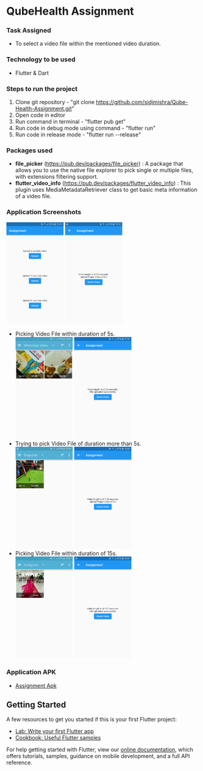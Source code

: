 # QubeHealth Assignment

### Task Assigned
- To select a video file within the mentioned video duration.

### Technology to be used
- Flutter & Dart

### Steps to run the project
1. Clone git repository - "git clone https://github.com/sidjmishra/Qube-Health-Assignment.git"
2. Open code in editor
3. Run command in terminal - "flutter pub get"
4. Run code in debug mode using command - "flutter run"
5. Run code in release mode - "flutter run --release"

### Packages used
-  **file_picker** (https://pub.dev/packages/file_picker) : A package that allows you to use the native file explorer to pick single or multiple files, with extensions filtering support.
-  **flutter_video_info** (https://pub.dev/packages/flutter_video_info) : This plugin uses MediaMetadataRetriever class to get basic meta information of a video file.

### Application Screenshots
<img src="https://github.com/sidjmishra/Qube-Health-Assignment/blob/assignment2/Screenshots/Screenshot%201.png" width="150" alt="Screenshot 1"> <img src="https://github.com/sidjmishra/Qube-Health-Assignment/blob/assignment2/Screenshots/Screenshot%202.png" width="150" alt="Screenshot 2">
- Picking Video File within duration of 5s.\
<img src="https://github.com/sidjmishra/Qube-Health-Assignment/blob/assignment2/Screenshots/Screenshot%203.png" width="150" alt="Screenshot 3"> <img src="https://github.com/sidjmishra/Qube-Health-Assignment/blob/assignment2/Screenshots/Screenshot%204.png" width="150" alt="Screenshot 4">
- Trying to pick Video File of duration more than 5s.\
<img src="https://github.com/sidjmishra/Qube-Health-Assignment/blob/assignment2/Screenshots/Screenshot%205.png" width="150" alt="Screenshot 5"> <img src="https://github.com/sidjmishra/Qube-Health-Assignment/blob/assignment2/Screenshots/Screenshot%206.png" width="150" alt="Screenshot 6">
- Picking Video File within duration of 15s.\
<img src="https://github.com/sidjmishra/Qube-Health-Assignment/blob/assignment2/Screenshots/Screenshot%207.png" width="150" alt="Screenshot 7"> <img src="https://github.com/sidjmishra/Qube-Health-Assignment/blob/assignment2/Screenshots/Screenshot%208.png" width="150" alt="Screenshot 8">

### Application APK
- [Assignment Apk](https://github.com/sidjmishra/Qube-Health-Assignment/tree/assignment2/apks)

## Getting Started
A few resources to get you started if this is your first Flutter project:
- [Lab: Write your first Flutter app](https://flutter.dev/docs/get-started/codelab)
- [Cookbook: Useful Flutter samples](https://flutter.dev/docs/cookbook)

For help getting started with Flutter, view our
[online documentation](https://flutter.dev/docs), which offers tutorials,
samples, guidance on mobile development, and a full API reference.
